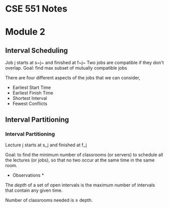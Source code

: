 # CSE 551 Notes


# Module 2
## Interval Scheduling
   Job j starts at s~j~ and finished at f~j~
   Two jobs are compatible if they don't overlap.
   Goal: find max subset of mutually compatible jobs

There are four different aspects of the jobs that we can consider, 
* Earliest Start Time
* Earliest Finish Time
* Shortest Interval
* Fewest Conflicts


## Interval Partitioning

### Interval Partitioning
Lecture j starts at s_j and finished at f_j

Goal: to find the minimum number of classrooms (or servers) to schedule all the lectures (or jobs), so that no two occur at the same time in the same room.

   * Observations *
    
   The *depth* of a set of open intervals is the maximum number of intervals that contain any given time.

   Number of classrooms needed is $\ge$ depth.
